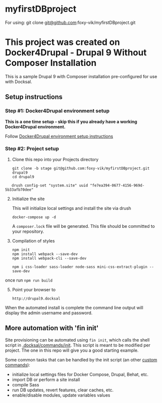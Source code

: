 # myfirstDBproject

For using: git clone git@github.com:foxy-vik/myfirstDBproject.git




# This project was created on Docker4Drupal  - Drupal 9 Without Composer Installation

This is a sample Drupal 9 with Composer installation pre-configured for use with Docksal.

## Setup instructions

### Step #1: Docker4Drupal environment setup


**This is a one time setup - skip this if you already have a working Docker4Drupal environment.**

Follow [Docker4Drupal environment setup instructions](https://wodby.com/docs/1.0/stacks/drupal/local/)

### Step #2: Project setup

1. Clone this repo into your Projects directory

    ```
    git clone -b stage git@github.com:foxy-vik/myfirstDBproject.git drupal9
    cd drupal9
    ```
 ```
    drush config-set "system.site" uuid "fe7ea394-0677-4156-969d-5b33afb70dee"

 ```


2. Initialize the site

    This will initialize local settings and install the site via drush

    ```
    docker-compose up -d
    ```
   A `composer.lock` file will be generated. This file should be committed to your repository.
3. Compilation of styles


    ```
    npm init
    npm install webpack --save-dev
    npm install webpack-cli --save-dev

    npm i css-loader sass-loader node-sass mini-css-extract-plugin --save-dev
    ```
  once run
      ```
      npm run build
      ```

5. Point your browser to

    ```
    http://drupal9.docksal
    ```

When the automated install is complete the command line output will display the admin username and password.


## More automation with 'fin init'

Site provisioning can be automated using `fin init`, which calls the shell script in [.docksal/commands/init](.docksal/commands/init).
This script is meant to be modified per project. The one in this repo will give you a good starting example.

Some common tasks that can be handled by the init script (an other [custom commands](https://docs.docksal.io/fin/custom-commands/)):

- initialize local settings files for Docker Compose, Drupal, Behat, etc.
- import DB or perform a site install
- compile Sass
- run DB updates, revert features, clear caches, etc.
- enable/disable modules, update variables values

